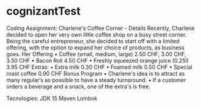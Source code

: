 # cognizantTest
Coding Assignment: Charlene's Coffee Corner - Details
Recently, Charlene decided to open her very own little coffee shop on a busy street corner. Being the careful entrepreneur, she decided to start off with a limited offering, with the option to expand her choice of products, as business goes. Her Offering • Coffee (small, medium, large) 2.50 CHF, 3.00 CHF, 3.50 CHF • Bacon Roll 4.50 CHF • Freshly squeezed orange juice (0.25l) 3.95 CHF Extras: • Extra milk 0.30 CHF • Foamed milk 0.50 CHF • Special roast coffee 0.90 CHF Bonus Program • Charlene's idea is to attract as many regular‘s as possible to have a steady turnaround. • If a customer orders a beverage and a snack, one of the extra's is free.

Tecnologies:
JDK 15
Maven
Lombok

